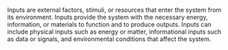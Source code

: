 
Inputs are external factors, stimuli, or resources that enter the system from its environment. Inputs provide the system with the necessary energy, information, or materials to function and to produce outputs. Inputs can include physical inputs such as energy or matter, informational inputs such as data or signals, and environmental conditions that affect the system.

